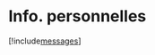 # Info. personnelles

[!include[messages](infopersonnelles.messages.autogen.md)]




























































































